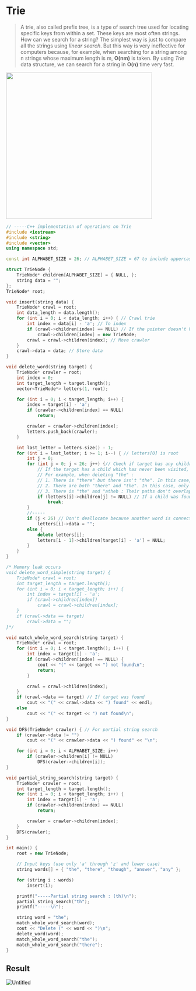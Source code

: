 # Trie
>A trie, also called prefix tree, is a type of search tree used for locating specific keys from within a set. These keys are most often strings.
>How can we search for a string? The simplest way is just to compare all the strings using *linear search*. But this way is very ineffective for computers because,
>for example, when searching for a string among n strings whose maximum length is m, **O(nm)** is taken. By using *Trie* data structure, we can search for a string
>in **O(n)** time very fast.

<img src="https://user-images.githubusercontent.com/67142421/148843832-308bc900-afe5-4692-b1cb-8cbc4d4fa786.png" width="400" height="400">

~~~C++
// -----C++ implementation of operations on Trie
#include <iostream>
#include <string>
#include <vector>
using namespace std;

const int ALPHABET_SIZE = 26; // ALPHABET_SIZE = 67 to include uppercase letters

struct TrieNode {
	TrieNode* children[ALPHABET_SIZE] = { NULL, };
	string data = "";
};
TrieNode* root;

void insert(string data) {
	TrieNode* crawl = root;
	int data_length = data.length();
	for (int i = 0; i < data_length; i++) { // Crawl trie
		int index = data[i] - 'a'; // To index
		if (crawl->children[index] == NULL) // If the pointer doesn't have address, that is, if it's not allocated (if the character doesn't exist)
			crawl->children[index] = new TrieNode;
		crawl = crawl->children[index]; // Move crawler
	}
	crawl->data = data; // Store data
}

void delete_word(string target) {
	TrieNode* crawler = root;
	int index = 0;
	int target_length = target.length();
	vector<TrieNode*> letters(1, root);

	for (int i = 0; i < target_length; i++) {
		index = target[i] - 'a';
		if (crawler->children[index] == NULL)
			return;

		crawler = crawler->children[index];
		letters.push_back(crawler);
	}

	int last_letter = letters.size() - 1;
	for (int i = last_letter; i >= 1; i--) { // letters[0] is root
		int j = 0;
		for (int j = 0; j < 26; j++) {// Check if target has any children
			// If the target has a child which has never been visited, only delete the data without deallocation so that other words connected to the target node can be accessed
			// For example, when deleting "the" : 
			// 1. There is "there" but there isn't "the". In this case, there is no change because the data in the location of "the" is "".
			// 2. There are both "there" and "the". In this case, only the data in the location of "the" is deleted and becomes "".
			// 3. There is "the" and "atheb : Their paths don't overlap.
			if (letters[i]->children[j] != NULL) // If a child was found, its parent can't be deallocated
				break;
		}
		//-----
		if (j < 26) // Don't deallocate because another word is connected
			letters[i]->data = "";
		else {
			delete letters[i];
			letters[i - 1]->children[target[i] - 'a'] = NULL;
		}
	}
}

/* Memory leak occurs
void delete_word_simple(string target) {
	TrieNode* crawl = root;
	int target_length = target.length();
	for (int i = 0; i < target_length; i++) {
		int index = target[i] - 'a';
		if (crawl->children[index])
			crawl = crawl->children[index];
	}
	if (crawl->data == target)
		crawl->data = "";
}*/

void match_whole_word_search(string target) {
	TrieNode* crawl = root;
	for (int i = 0; i < target.length(); i++) {
		int index = target[i] - 'a';
		if (crawl->children[index] == NULL) {
			cout << "(" << target << ") not found\n";
			return;
		}

		crawl = crawl->children[index];
	}
	if (crawl->data == target) // If target was found
		cout << "(" << crawl->data << ") found" << endl;
	else
		cout << "(" << target << ") not found\n";
}

void DFS(TrieNode* crawler) { // For partial string search
	if (crawler->data != "")
		cout << "(" << crawler->data << ") found" << "\n";

	for (int i = 0; i < ALPHABET_SIZE; i++)
		if (crawler->children[i] != NULL)
			DFS(crawler->children[i]);
}

void partial_string_search(string target) {
	TrieNode* crawler = root;
	int target_length = target.length();
	for (int i = 0; i < target_length; i++) {
		int index = target[i] - 'a';
		if (crawler->children[index] == NULL)
			return;

		crawler = crawler->children[index];
	}
	DFS(crawler);
}

int main() {
	root = new TrieNode;

	// Input keys (use only 'a' through 'z' and lower case)
	string words[] = { "the", "there", "though", "answer", "any" };

	for (string i : words)
		insert(i);

	printf("-----Partial string search : (th)\n");
	partial_string_search("th");
	printf("-----\n");

	string word = "the";
	match_whole_word_search(word);
	cout << "Delete (" << word << ")\n";
	delete_word(word);
	match_whole_word_search("the");
	match_whole_word_search("there");
}
~~~

## Result
![Untitled](https://user-images.githubusercontent.com/67142421/148843104-56256946-d593-4a74-a2ba-69b09d34862c.png)
